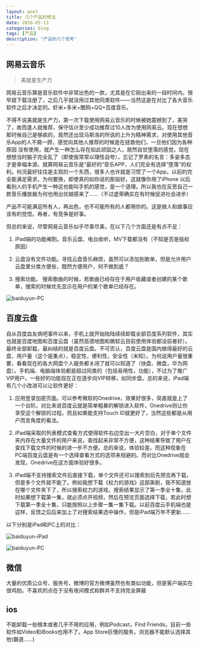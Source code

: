 ```yaml
---
layout: post
title: 几个产品的想法
date: 2016-05-13
categories: blog
tags: [产品]
description: "产品的几个思考"
---
```


## 网易云音乐

> 美就是生产力

网易云音乐算是音乐软件中非常出色的一款，尤其是在它刚出来的一段时间内。很早就下载注册了，之后几乎就没用过其他同类软件——当然这是在对比了各大音乐软件之后才决定的。虾米+多米+酷狗+QQ+百度音乐。

不得不说美就是生产力，第一次下载使用网易云音乐的时候被她震撼到了，美哭了，故而逢人就推荐，保守估计至少成功推荐过10人改为使用网易云。现在想想那时候自己是够疯的，竟然还出现马斯洛的所说的上升为精神需求，对使用其他音乐App的人不屑一顾，感觉向其他人推荐的时候是在拯救他们，一旦他们因为各种原因 没有使用，就产生一种怎么存在如此顽固之人，居然自甘堕落的感觉。现在想想当时脑子完全乱了（即使我常常以理性自夸），忘记了罗素的名言：多姿多态才是幸福本源。就算网易云音乐是“最好的”音乐APP，人们完全有选择“堕落”的权利。何况最好往往是主观的一个东西，很多人也许就是习惯了一个App，以前的完全能满足需求，为何要换，即使真的如你说的那般好。这就像你用了iPhone 以后看别人的手机产生一种这也能叫手机的感觉，是一个道理。所以我也在反思自己一款音乐播放器为何也用出优越感来了……（不过虚荣确实在有时候促进社会进步）

产品不可能满足所有人，再出色，也不可能所有的人都用你的。这是做人和做事应该有的觉悟。再者，有竞争是好事。

但总的来说，尽管网易云音乐似乎尽善尽美，在以下几个方面还是有点不足：

1. iPad端的功能阉割。音乐云盘、电台收听，MV下载都没有（不知是否是版权原因）

2. 云盘没有文件功能。寻找云盘音乐麻烦，虽然可以添加到歌单，但是允许用户云盘里分类方便些，既然方便用户，何不做到底？

3. 搜索功能。 搜索歌曲的时候，若歌曲已经存在于用户收藏或者创建的某个歌单，搜索的时候优先显示在用户的某个歌单已经存在。


![baiduyun-PC](http://7xsx6z.com1.z0.glb.clouddn.com/IMG_0022.PNG)

## 百度云盘

自从百度血友病吧事件以来，手机上就开始陆陆续续卸载全部百度系列软件，其实也就是百度地图和百度云盘（虽然高德地图和微软云目前使用体验都没前者好）。最终全部卸载，最纠结的就是百度云盘。不可否认，百度云盘是国内做得最好的云盘，用户量（这个是重点），稳定性，便利性，安全性（未知）。为何说用户量很重要，看看现在的各大网盘个人服务都关闭了就可以知道了（快盘、微盘，华为网盘）。手机端、电脑端体验都是超过同类的（包括易用性，功能），不过为了推广VIP用户，一些好的功能现在正在逐步向VIP转移，如同步盘。总的来说，iPad端有几个小改进可以让软件更好：

1. 应用登录加密页面。可以参考微软的Onedrive，效果好很多，简直就是上了一个台阶。对比来说百度云就是简单粗暴的解锁进入软件，Onedrive则让你享受这个解锁的过程。而且如果能支持Touch ID就更好了，当然这些都是从用户而言角度的看法。

2. iPad端采取的列表模式查看方式使得软件右边空出一大片空白，对于单个文件夹内存在大量文件的用户来说，查找起来非常不方便，这种结果导致了用户在查找下载文件的时候的进一步不方便。总的来说，体验较差。而这种现象在PC端百度云盘是有一个选择查看方式的选项来规避的。而对比Onedrive就会发现，Onedrive在这方面体验好很多。

3. iPad端不支持搜索文件后直接下载，单个文件还可以搜索到后先预览再下载，但是多个文件就不能了。例如我想下载《权力的游戏》这部美剧，我不知道放在哪个文件夹下了，所以搜索权力的游戏，搜索结果显示了第一季全十集，此时如果想下载第一集，就必须点开视频，然后在预览页面选择下载，若此时想下载第一季全十集，只能按照以上步骤一集一集下载。以前百度云手机端也是这样，反馈之后后来加上了对搜索结果选中操作，但是iPad端万年不更新……

以下分别是iPad和PC上的对比：

![baiduyun-iPad](http://7xsx6z.com1.z0.glb.clouddn.com/IMG_0021.PNG)

![baiduyun-PC](http://7xsx6z.com1.z0.glb.clouddn.com/%E7%99%BE%E5%BA%A6%E4%BA%91%E7%AE%A1%E5%AE%B6.png)

## 微信
大量的优质公众号、服务号，微博的官方微博虽然也有类似功能，但是客户端实在很鸡肋。不喜欢的点在于没有夜间模式和群并不支持完全屏蔽

## ios

不能卸载一些根本或者几乎不用的应用，例如Podcast，Find Friends，目前一些软件如Video和iBooks也用不了。App Store巨慢的服务，浏览器不能默认选择其他(霸道……)

